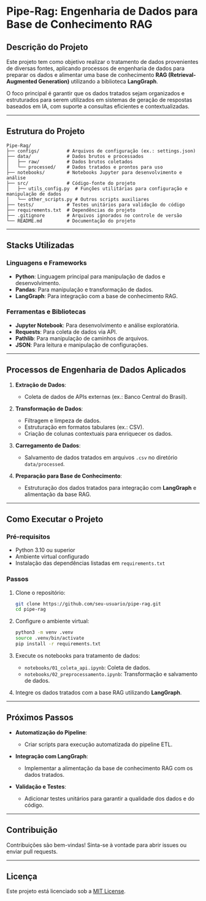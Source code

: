 # Pipe-Rag: Engenharia de Dados para Base de Conhecimento RAG

## Descrição do Projeto
Este projeto tem como objetivo realizar o tratamento de dados provenientes de diversas fontes, aplicando processos de engenharia de dados para preparar os dados e alimentar uma base de conhecimento **RAG (Retrieval-Augmented Generation)** utilizando a biblioteca **LangGraph**.

O foco principal é garantir que os dados tratados sejam organizados e estruturados para serem utilizados em sistemas de geração de respostas baseados em IA, com suporte a consultas eficientes e contextualizadas.

---

## Estrutura do Projeto
```
Pipe-Rag/
├── configs/          # Arquivos de configuração (ex.: settings.json)
├── data/             # Dados brutos e processados
│   ├── raw/          # Dados brutos coletados
│   └── processed/    # Dados tratados e prontos para uso
├── notebooks/        # Notebooks Jupyter para desenvolvimento e análise
├── src/              # Código-fonte do projeto
│   ├── utils_config.py  # Funções utilitárias para configuração e manipulação de dados
│   └── other_scripts.py # Outros scripts auxiliares
├── tests/            # Testes unitários para validação do código
├── requirements.txt  # Dependências do projeto
├── .gitignore        # Arquivos ignorados no controle de versão
└── README.md         # Documentação do projeto
```

---

## Stacks Utilizadas
### Linguagens e Frameworks
- **Python**: Linguagem principal para manipulação de dados e desenvolvimento.
- **Pandas**: Para manipulação e transformação de dados.
- **LangGraph**: Para integração com a base de conhecimento RAG.

### Ferramentas e Bibliotecas
- **Jupyter Notebook**: Para desenvolvimento e análise exploratória.
- **Requests**: Para coleta de dados via API.
- **Pathlib**: Para manipulação de caminhos de arquivos.
- **JSON**: Para leitura e manipulação de configurações.

---

## Processos de Engenharia de Dados Aplicados
1. **Extração de Dados**:
   - Coleta de dados de APIs externas (ex.: Banco Central do Brasil).
   
2. **Transformação de Dados**:
   - Filtragem e limpeza de dados.
   - Estruturação em formatos tabulares (ex.: CSV).
   - Criação de colunas contextuais para enriquecer os dados.

3. **Carregamento de Dados**:
   - Salvamento de dados tratados em arquivos `.csv` no diretório `data/processed`.

4. **Preparação para Base de Conhecimento**:
   - Estruturação dos dados tratados para integração com **LangGraph** e alimentação da base RAG.

---

## Como Executar o Projeto
### Pré-requisitos
- Python 3.10 ou superior
- Ambiente virtual configurado
- Instalação das dependências listadas em `requirements.txt`

### Passos
1. Clone o repositório:
   ```bash
   git clone https://github.com/seu-usuario/pipe-rag.git
   cd pipe-rag
   ```

2. Configure o ambiente virtual:
   ```bash
   python3 -m venv .venv
   source .venv/bin/activate
   pip install -r requirements.txt
   ```

3. Execute os notebooks para tratamento de dados:
   - `notebooks/01_coleta_api.ipynb`: Coleta de dados.
   - `notebooks/02_preprocessamento.ipynb`: Transformação e salvamento de dados.

4. Integre os dados tratados com a base RAG utilizando **LangGraph**.

---

## Próximos Passos
- **Automatização do Pipeline**:
  - Criar scripts para execução automatizada do pipeline ETL.
  
- **Integração com LangGraph**:
  - Implementar a alimentação da base de conhecimento RAG com os dados tratados.

- **Validação e Testes**:
  - Adicionar testes unitários para garantir a qualidade dos dados e do código.

---

## Contribuição
Contribuições são bem-vindas! Sinta-se à vontade para abrir issues ou enviar pull requests.

---

## Licença
Este projeto está licenciado sob a [MIT License](LICENSE).